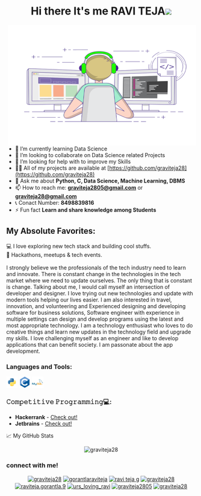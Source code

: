 <h1 align="center">Hi there It's me RAVI TEJA<img src="https://media.giphy.com/media/hvRJCLFzcasrR4ia7z/giphy.gif" width="25px"></h1>

<img align="right" alt="GIF" src="https://github.com/graviteja28/graviteja28/blob/main/coding-freak.gif?raw=true" width="500" height="320" style="max-width:100%;">


- 🌱 I’m currently learning Data Science
- 👯 I’m looking to collaborate on Data Science related Projects
- 🤔 I’m looking for help with to improve my Skills
- 👨‍💻 All of my projects are available at [https://github.com/graviteja28](https://github.com/graviteja28)
- 💬 Ask me about **Python, C, Data Science, Machine Learning, DBMS**
- 📫 How to reach me: **graviteja2805@gmail.com** or **graviteja28@gmail.com**
- 📞 Conact Number: **8498839816**
- ⚡ Fun fact **Learn and share knowledge among Students**

## My Absolute Favorites:
💻   I love exploring new tech stack and building cool stuffs.<br>
🍕   Hackathons, meetups & tech events.<br>
<br>
      I strongly believe we the professionals of the tech industry need to learn and innovate. There is constant change in the technologies in the tech market where we need to update ourselves. The only thing that is constant is change. Talking about me, I would call myself an intersection of developer and designer. I love trying out new technologies and update with modern tools helping our lives easier. I am also interested in travel, innovation, and volunteering and Experienced designing and developing software for business solutions, Software engineer with experience in multiple settings can design and develop programs using the latest and most appropriate technology. I am a technology enthusiast who loves to do creative things and learn new updates in the technology field and upgrade my skills. I love challenging myself as an engineer and like to develop applications that can benefit society. I am passonate about the app development. <br>

### **Languages and Tools:**  

<code><img height="30" src="https://raw.githubusercontent.com/github/explore/80688e429a7d4ef2fca1e82350fe8e3517d3494d/topics/python/python.png"></code>
<code><img height="30" src="https://raw.githubusercontent.com/devicons/devicon/master/icons/c/c-original.svg"></code>
<code><img height="30" src="https://raw.githubusercontent.com/devicons/devicon/master/icons/mysql/mysql-original-wordmark.svg"></code>

### 𝙲𝚘𝚖𝚙𝚎𝚝𝚒𝚝𝚒𝚟𝚎 𝙿𝚛𝚘𝚐𝚛𝚊𝚖𝚖𝚒𝚗𝚐💻: 
  
- **Hackerrank** -  [Check out!](https://www.hackerrank.com/graviteja2805)
- **Jetbrains** -  [Check out!](https://hyperskill.org/profile/81516204)

📈 My GitHub Stats

<p align="center"> <img src="https://github-readme-stats.vercel.app/api?username=graviteja28&show_icons=true&theme=gotham" alt="graviteja28" />
<h3 ><strong style="text-align:center">connect with me!</strong></h3>
<p align="center">
<a href="https://twitter.com/graviteja28" target="blank"><img align="center" src="https://cdn.jsdelivr.net/npm/simple-icons@3.0.1/icons/twitter.svg" alt="graviteja28" height="30" width="30" /></a>
<a href="https://www.linkedin.com/in/ravi-teja-gorantla-4369a7156/" target="blank"><img align="center" src="https://cdn.jsdelivr.net/npm/simple-icons@3.0.1/icons/linkedin.svg" alt="gorantlaraviteja" height="30" width="30" /></a>
<a href="https://stackoverflow.com/users/15629896/ravi-teja-g" target="blank"><img align="center" src="https://cdn.jsdelivr.net/npm/simple-icons@3.0.1/icons/stackoverflow.svg" alt="ravi teja g" height="30" width="30" /></a>
<a href="https://www.kaggle.com/graviteja28" target="blank"><img align="center" src="https://cdn.jsdelivr.net/npm/simple-icons@3.0.1/icons/kaggle.svg" alt="graviteja28" height="30" width="30" /></a>
<a href="https://www.facebook.com/raviteja.gorantla.9" target="blank"><img align="center" src="https://cdn.jsdelivr.net/npm/simple-icons@3.0.1/icons/facebook.svg" alt="raviteja.gorantla.9" height="30" width="30" /></a>
<a href="https://www.instagram.com/urs_loving_ravi" target="blank"><img align="center" src="https://cdn.jsdelivr.net/npm/simple-icons@3.0.1/icons/instagram.svg" alt="urs_loving_ravi" height="30" width="30" /></a>
<a href="https://www.hackerrank.com/graviteja2805" target="blank"><img align="center" src="https://cdn.jsdelivr.net/npm/simple-icons@3.0.1/icons/hackerrank.svg" alt="graviteja2805" height="30" width="30" /></a>
<a href="https://auth.geeksforgeeks.org/user/graviteja2805/profile" target="blank"><img align="center" src="https://cdn.jsdelivr.net/npm/simple-icons@3.0.1/icons/geeksforgeeks.svg" alt="graviteja28" height="30" width="30" /></a>
</p>
